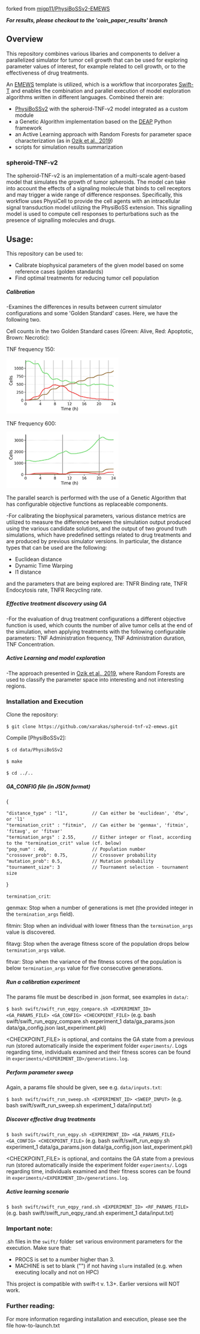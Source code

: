 forked from [migp11/PhysiBoSSv2-EMEWS](https://github.com/migp11/PhysiBoSSv2-EMEWS)

***For results, please checkout to the 'coin_paper_results' branch***

Overview
-----------------------
This repository combines various libaries and components to deliver a parallelized simulator for tumor cell growth that can be used for exploring parameter values of interest, for example related to cell growth, or to the effectiveness of drug treatments.

An [EMEWS](https://emews.github.io) template is utilized, which is a workflow that incorporates [Swift-T](http://swift-lang.org/Swift-T/) and enables the combination and parallel execution of model exploration algorithms written in different languages. 
Combined therein are:
* [PhysiBoSSv2](https://github.com/bsc-life/PhysiBoSSv2) with the spheroid-TNF-v2 model integrated as a custom module
* a Genetic Algorithm implementation based on the [DEAP](https://deap.readthedocs.io/en/master/) Python framework
* an Active Learning approach with Random Forests for parameter space characterization (as in [Ozik et al., 2019](https://pubs.rsc.org/en/content/articlepdf/2019/me/c9me00036d))
* scripts for simulation results summarization

### spheroid-TNF-v2
The spheroid-TNF-v2 is an implementation of a multi-scale agent-based model that simulates the growth of tumor spheroids. The model can take into account the effects of a signaling molecule that binds to cell receptors and may trigger a wide range of difference responses.
Specifically, this workflow uses PhysiCell to provide the cell agents with an intracellular signal transduction model utilizing the PhysiBoSS extension. This signalling model is used to compute cell responses to perturbations such as the presence of signalling molecules and drugs.

Usage:
-----------------------
This repository can be used to:
* Calibrate biophysical parameters of the given model based on some reference cases (golden standards)
* Find optimal treatments for reducing tumor cell population

##### Calibration
-Examines the differences in results between current simulator configurations and some 'Golden Standard' cases.
Here, we have the following two.

Cell counts in the two Golden Standard cases (Green: Alive, Red: Apoptotic, Brown: Necrotic):

TNF frequency 150:

<img src="data/original_physiboss_timeseries/TNF_pulse150_cell_vs_time.png" width="300">

TNF frequency 600:

<img src="data/original_physiboss_timeseries/TNF_pulse600_cell_vs_time.png" width="300">

The parallel search is performed with the use of a Genetic Algorithm that has configurable objective functions as replaceable components. 

-For calibrating the biophysical parameters, various distance metrics are utilized to measure the difference between the simulation output produced using the various candidate solutions, and the output of two ground truth simulations, which have predefined settings related to drug treatments and are produced by previous simulator versions.
In particular, the distance types that can be used are the following:

* Euclidean distance
* Dynamic Time Warping
* l1 distance

and the parameters that are being explored are: TNFR Binding rate, TNFR Endocytosis rate, TNFR Recycling rate.

##### Effective treatment discovery using GA
-For the evaluation of drug treatment configurations a different objective function is used, which counts the number of alive tumor cells at the end of the simulation, when applying treatments with the following configurable parameters: TNF Administration frequency, TNF Administration duration, TNF Concentration.

##### Active Learning and model exploration
-The approach presented in [Ozik et al., 2019](https://pubs.rsc.org/en/content/articlepdf/2019/me/c9me00036d), where Random Forests are used to classify the parameter space into interesting and not interesting regions.

### Installation and Execution
Clone the repository:

`$ git clone https://github.com/xarakas/spheroid-tnf-v2-emews.git`

Compile [PhysiBoSSv2]:

`$ cd data/PhysiBoSSv2`

`$ make`

`$ cd ../..`

##### GA_CONFIG file (in JSON format)

{

    "distance_type" : "l1",         // Can either be 'euclidean', 'dtw', or 'l1'
    "termination_crit" : "fitmin",  // Can either be 'genmax', 'fitmin', 'fitavg', or 'fitvar'
    "termination_args" : 2.55,      // Either integer or float, according to the "termination_crit" value (cf. below)
    "pop_num" : 40,                 // Population number
    "crossover_prob": 0.75,         // Crossover probability
    "mutation_prob": 0.5,           // Mutation probability
    "tournament_size": 3            // Tournament selection - tournament size
    
}

``termination_crit``: 

genmax: Stop when a number of generations is met (the provided integer in the ``termination_args`` field).

fitmin: Stop when an individual with lower fitness than the ``termination_args`` value is discovered.

fitavg: Stop when the average fitness score of the population drops below ``termination_args`` value.

fitvar: Stop when the variance of the fitness scores of the population is below ``termination_args`` value for five consecutive generations.


##### Run a calibration experiment 
The params file must be described in .json format, see examples in `data/`:

`$ bash swift/swift_run_eqpy_compare.sh <EXPERIMENT_ID> <GA_PARAMS_FILE> <GA_CONFIG> <CHECKPOINT_FILE>`
(e.g. bash swift/swift_run_eqpy_compare.sh experiment_1 data/ga_params.json data/ga_config.json last_experiment.pkl)

<CHECKPOINT_FILE> is optional, and contains the GA state from a previous run (stored automatically inside the experiment folder `experiments/`.
Logs regarding time, individuals examined and their fitness scores can be found in `experiments/<EXPERIMENT_ID>/generations.log`.

##### Perform parameter sweep
Again, a params file should be given, see e.g. `data/inputs.txt`:

`$ bash swift/swift_run_sweep.sh <EXPERIMENT_ID> <SWEEP_INPUT>` 
(e.g. bash swift/swift_run_sweep.sh experiment_1 data/input.txt)

##### Discover effective drug treatments
`$ bash swift/swift_run_eqpy.sh <EXPERIMENT_ID> <GA_PARAMS_FILE> <GA_CONFIG> <CHECKPOINT_FILE>`
(e.g. bash swift/swift_run_eqpy.sh experiment_1 data/ga_params.json data/ga_config.json last_experiment.pkl)

<CHECKPOINT_FILE> is optional, and contains the GA state from a previous run (stored automatically inside the experiment folder `experiments/`.
Logs regarding time, individuals examined and their fitness scores can be found in `experiments/<EXPERIMENT_ID>/generations.log`.

##### Active learning scenario
`$ bash swift/swift_run_eqpy_rand.sh <EXPERIMENT_ID> <RF_PARAMS_FILE>`
(e.g. bash swift/swift_run_eqpy_rand.sh experiment_1 data/input.txt)

### Important note:
.sh files in the `swift/` folder  set various environment parameters for the execution.
Make sure that:
* PROCS is set to a number higher than 3.
* MACHINE is set to blank ("") if not having `slurm` installed (e.g. when executing locally and not on HPC)

This project is compatible with swift-t v. 1.3+. Earlier
versions will NOT work.

### Further reading:
For more information regarding installation and execution, please see the file how-to-launch.txt



